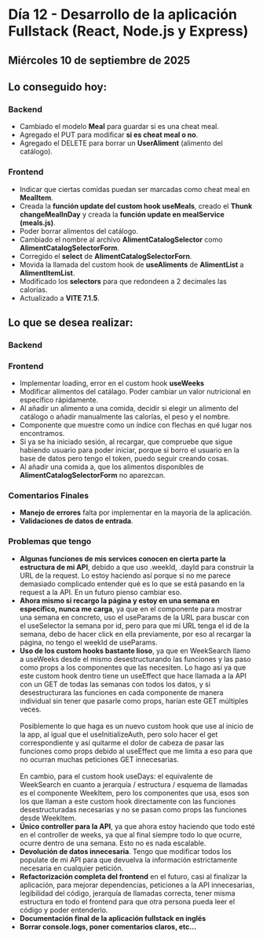 # Día 12 - Desarrollo de la aplicación Fullstack (React, Node.js y Express)

## Miércoles 10 de septiembre de 2025

## Lo conseguido hoy:

### Backend

- Cambiado el modelo **Meal** para guardar si es una cheat meal.
- Agregado el PUT para modificar **si es cheat meal o no**.
- Agregado el DELETE para borrar un **UserAliment** (alimento del catálogo).

### Frontend

- Indicar que ciertas comidas puedan ser marcadas como cheat meal en **MealItem**.
- Creada la **función update del custom hook useMeals**, creado el **Thunk changeMealInDay** y creada la **función update en mealService (meals.js)**.
- Poder borrar alimentos del catálogo.
- Cambiado el nombre al archivo **AlimentCatalogSelector** como **AlimentCatalogSelectorForm**.
- Corregido el **select** de **AlimentCatalogSelectorForn**.
- Movida la llamada del custom hook de **useAliments** de **AlimentList** a **AlimentItemList**.
- Modificado los **selectors** para que redondeen a 2 decimales las calorías.
- Actualizado a **VITE 7.1.5**.

## Lo que se desea realizar:

### Backend

### Frontend

- Implementar loading, error en el custom hook **useWeeks**
- Modificar alimentos del catálago. Poder cambiar un valor nutricional en específico rápidamente.
- Al añadir un alimento a una comida, decidir si elegir un alimento del catálogo o añadir manualmente las calorías, el peso y el nombre.
- Componente que muestre como un índice con flechas en qué lugar nos encontramos.
- Si ya se ha iniciado sesión, al recargar, que compruebe que sigue habiendo usuario para poder iniciar, porque si borro el usuario en la base de datos pero tengo el token, puedo seguir creando cosas.
- Al añadir una comida a, que los alimentos disponibles de **AlimentCatalogSelectorForm** no aparezcan.

### Comentarios Finales

- **Manejo de errores** falta por implementar en la mayoría de la aplicación.
- **Validaciones de datos de entrada**.

### Problemas que tengo

- **Algunas funciones de mis services conocen en cierta parte la estructura de mi API**, debido a que uso .weekId, .dayId para construir la URL de la request. Lo estoy haciendo así porque si no me parece demasiado complicado entender qué es lo que se está pasando en la request a la API. En un futuro pienso cambiar eso.
- **Ahora mismo si recargo la página y estoy en una semana en específico, nunca me carga**, ya que en el componente para mostrar una semana en concreto, uso el useParams de la URL para buscar con el useSelector la semana por id, pero para que mi URL tenga el id de la semana, debo de hacer click en ella previamente, por eso al recargar la página, no tengo el weekId de useParams.
- **Uso de los custom hooks bastante lioso**, ya que en WeekSearch llamo a useWeeks desde el mismo desestructurando las funciones y las paso como props a los componentes que las necesiten. Lo hago así ya que este custom hook dentro tiene un useEffect que hace llamada a la API con un GET de todas las semanas con todos los datos, y si desestructurara las funciones en cada componente de manera individual sin tener que pasarle como props, harían este GET múltiples veces.<br><br>Posiblemente lo que haga es un nuevo custom hook que use al inicio de la app, al igual que el useInitializeAuth, pero solo hacer el get correspondiente y así quitarme el dolor de cabeza de pasar las funciones como props debido al useEffect que me limita a eso para que no ocurran muchas peticiones GET innecesarias.<br><br>En cambio, para el custom hook useDays: el equivalente de WeekSearch en cuanto a jerarquía / estructura / esquema de llamadas es el componente WeekItem, pero los componentes que usa, esos son los que llaman a este custom hook directamente con las funciones desestructuradas necesarias y no se pasan como props las funciones desde WeekItem.
- **Único controller para la API**, ya que ahora estoy haciendo que todo esté en el controller de weeks, ya que al final siempre todo lo que ocurre, ocurre dentro de una semana. Esto no es nada escalable.
- **Devolución de datos innecesaria**. Tengo que modificar todos los populate de mi API para que devuelva la información estrictamente necesaria en cualquier petición.
- **Refactorización completa del frontend** en el futuro, casi al finalizar la aplicación, para mejorar dependencias, peticiones a la API innecesarias, legibilidad del código, jerarquía de llamadas correcta, tener misma estructura en todo el frontend para que otra persona pueda leer el código y poder entenderlo.
- **Documentación final de la aplicación fullstack en inglés**
- **Borrar console.logs, poner comentarios claros, etc...**
